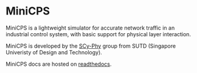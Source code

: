 # MiniCPS #

MiniCPS is a lightweight simulator for accurate network traffic in an
industrial control system, with basic support for physical layer
interaction.

MiniCPS is developed by the [SCy-Phy](http://scy-phy.github.io/index.html)
group from SUTD (Singapore Univeristy of Design and Technology).

MiniCPS docs are hosted on
[readthedocs](http://minicps.readthedocs.org/en/latest/index.html).
